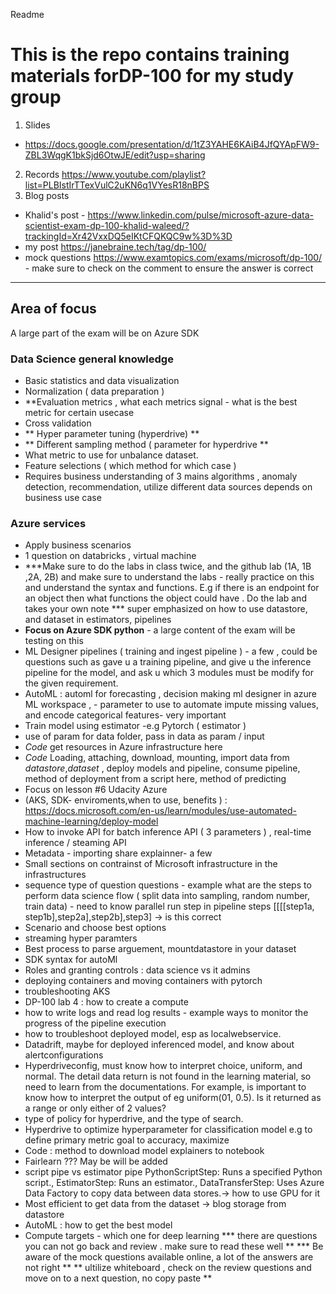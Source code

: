 Readme

# This is the repo contains training materials forDP-100 for my study group 

1. Slides 
- https://docs.google.com/presentation/d/1tZ3YAHE6KAiB4JfQYApFW9-ZBL3WqgK1bkSjd6OtwJE/edit?usp=sharing
2. Records https://www.youtube.com/playlist?list=PLBIstIrTTexVulC2uKN6q1VYesR18nBPS
3. Blog posts
- Khalid's post - https://www.linkedin.com/pulse/microsoft-azure-data-scientist-exam-dp-100-khalid-waleed/?trackingId=Xr42VxxDQ5eIKtCFQKQC9w%3D%3D
- my post https://janebraine.tech/tag/dp-100/
- mock questions https://www.examtopics.com/exams/microsoft/dp-100/ - make sure to check on the comment to ensure the answer is correct 
-----------------------------------------------------------------
## Area of focus 
A large part of the exam will be on Azure SDK 
### Data Science general knowledge 
- Basic statistics and data visualization
- Normalization ( data preparation )
- **Evaluation metrics , what each metrics signal - what is the best metric for certain usecase 
- Cross validation
- ** Hyper parameter tuning (hyperdrive) **
- ** Different sampling method ( parameter for hyperdrive **
- What metric to use for unbalance dataset. 
- Feature selections ( which method for which case )
- Requires business understanding of 3 mains algorithms , anomaly detection, recommendation, utilize different data sources depends on business use case 
### Azure services 
- Apply business scenarios
- 1 question on databricks , virtual machine 
- ***Make sure to do the labs in class twice, and the github lab (1A, 1B ,2A, 2B) and make sure to understand the labs - really practice on this and understand the syntax and functions. E.g if there is an endpoint for an object then what functions the object could have . Do the lab and takes your own note
*** super emphasized on how to use datastore, and dataset in estimators, pipelines
- **Focus on Azure SDK python** - a large content of the exam will be testing on this
- ML Designer pipelines ( training and ingest pipeline ) - a few , could be questions such as gave u a training pipeline, and give u the inference pipeline for the model, and ask u which 3 modules must be modify for the given requirement.
- AutoML : automl for forecasting , decision making  ml designer in azure ML workspace , -  parameter to use to automate impute missing values, and encode categorical features- very important 
- Train model using estimator -e.g Pytorch ( estimator )
- use of param for data folder, pass in data as param / input
- *Code* get resources in Azure infrastructure here
- *Code* Loading, attaching, download, mounting, import data from *datastore*,*dataset* , deploy models and pipeline, consume pipeline, method of deployment from a script here, method of predicting
- Focus on lesson #6 Udacity Azure 
- (AKS, SDK- enviroments,when to use, benefits ) : https://docs.microsoft.com/en-us/learn/modules/use-automated-machine-learning/deploy-model
- How to invoke API for batch inference API ( 3 parameters ) , real-time inference / steaming API 
- Metadata - importing share explainner- a few 
- Small sections on contrainst of Microsoft infrastructure in the infrastructures 
- sequence type of question questions - example what are the steps to perform data science flow ( split data into sampling, random number, train data) -  need to know parallel run step in pipeline steps [[[[step1a, step1b],step2a],step2b],step3] -> is this correct 
- Scenario and choose best options
- streaming hyper paramters
- Best process to parse arguement, mountdatastore in your dataset 
- SDK syntax for autoMl 
- Roles and granting controls : data science vs it admins
- deploying containers and moving containers with pytorch
- troubleshooting AKS
- DP-100 lab 4 : how to create a compute
- how to write logs and read log results - example ways to monitor the progress of the pipeline execution
- how to troubleshoot deployed model, esp as localwebservice.
- Datadrift, maybe for deployed inferenced model, and know about alertconfigurations
- Hyperdriveconfig, must know how to interpret choice, uniform, and normal. The detail data return is not found in the learning material, so need to learn from the documentations. For example, is important to know how to interpret the output of eg uniform(01, 0.5). Is it returned as a range or only either of 2 values?
- type of policy for hyperdrive, and the type of search.
- Hyperdrive to optimize hyperparameter for classification model e.g to define primary metric goal to accuracy, maximize
- Code :  method to download model explainers to notebook
- Fairlearn ??? May be will be added 
- script pipe vs estimator pipe PythonScriptStep: Runs a specified Python script., EstimatorStep: Runs an estimator., DataTransferStep: Uses Azure Data Factory to copy data between data stores.-> how to use GPU for it 
- Most efficient to get data from the dataset -> blog storage from datastore
- AutoML : how to get the best model
- Compute targets - which one for deep learning 
*** there are questions you can not go back and review . make sure to read these well **
*** Be aware of the mock questions available online, a lot of the answers are not right **
** ultilize whiteboard , check on the review questions and move on to a next question, no copy paste **




